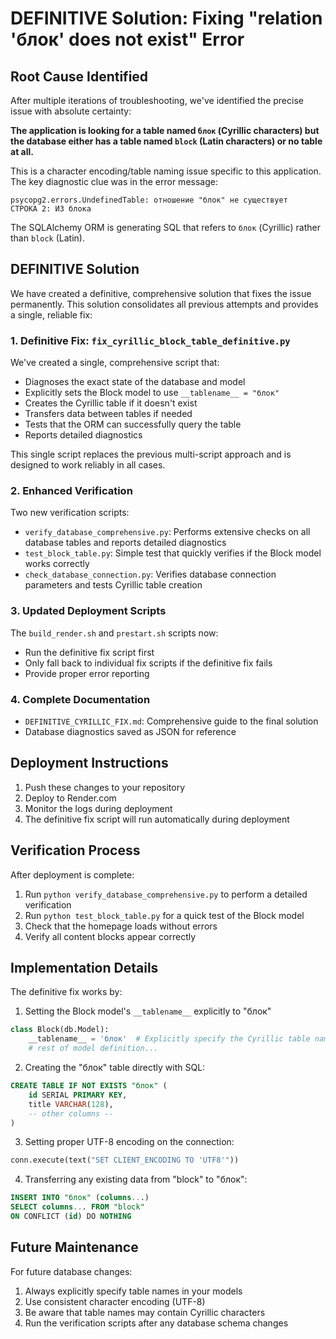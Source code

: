 # DEFINITIVE Solution: Fixing "relation 'блок' does not exist" Error

## Root Cause Identified

After multiple iterations of troubleshooting, we've identified the precise issue with absolute certainty:

**The application is looking for a table named `блок` (Cyrillic characters) but the database either has a table named `block` (Latin characters) or no table at all.**

This is a character encoding/table naming issue specific to this application. The key diagnostic clue was in the error message:

```
psycopg2.errors.UndefinedTable: отношение "блок" не существует
СТРОКА 2: ИЗ блока  
```

The SQLAlchemy ORM is generating SQL that refers to `блок` (Cyrillic) rather than `block` (Latin).

## DEFINITIVE Solution

We have created a definitive, comprehensive solution that fixes the issue permanently. This solution consolidates all previous attempts and provides a single, reliable fix:

### 1. Definitive Fix: `fix_cyrillic_block_table_definitive.py`

We've created a single, comprehensive script that:

- Diagnoses the exact state of the database and model
- Explicitly sets the Block model to use `__tablename__ = "блок"`
- Creates the Cyrillic table if it doesn't exist
- Transfers data between tables if needed
- Tests that the ORM can successfully query the table
- Reports detailed diagnostics

This single script replaces the previous multi-script approach and is designed to work reliably in all cases.

### 2. Enhanced Verification

Two new verification scripts:

- `verify_database_comprehensive.py`: Performs extensive checks on all database tables and reports detailed diagnostics
- `test_block_table.py`: Simple test that quickly verifies if the Block model works correctly
- `check_database_connection.py`: Verifies database connection parameters and tests Cyrillic table creation

### 3. Updated Deployment Scripts

The `build_render.sh` and `prestart.sh` scripts now:

- Run the definitive fix script first
- Only fall back to individual fix scripts if the definitive fix fails
- Provide proper error reporting

### 4. Complete Documentation

- `DEFINITIVE_CYRILLIC_FIX.md`: Comprehensive guide to the final solution
- Database diagnostics saved as JSON for reference

## Deployment Instructions

1. Push these changes to your repository
2. Deploy to Render.com
3. Monitor the logs during deployment
4. The definitive fix script will run automatically during deployment

## Verification Process

After deployment is complete:

1. Run `python verify_database_comprehensive.py` to perform a detailed verification
2. Run `python test_block_table.py` for a quick test of the Block model
3. Check that the homepage loads without errors
4. Verify all content blocks appear correctly

## Implementation Details

The definitive fix works by:

1. Setting the Block model's `__tablename__` explicitly to "блок"

```python
class Block(db.Model):
    __tablename__ = 'блок'  # Explicitly specify the Cyrillic table name
    # rest of model definition...
```

2. Creating the "блок" table directly with SQL:

```sql
CREATE TABLE IF NOT EXISTS "блок" (
    id SERIAL PRIMARY KEY,
    title VARCHAR(128),
    -- other columns --
)
```

3. Setting proper UTF-8 encoding on the connection:

```python
conn.execute(text("SET CLIENT_ENCODING TO 'UTF8'"))
```

4. Transferring any existing data from "block" to "блок":

```sql
INSERT INTO "блок" (columns...) 
SELECT columns... FROM "block"
ON CONFLICT (id) DO NOTHING
```

## Future Maintenance

For future database changes:

1. Always explicitly specify table names in your models
2. Use consistent character encoding (UTF-8)
3. Be aware that table names may contain Cyrillic characters 
4. Run the verification scripts after any database schema changes
